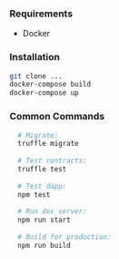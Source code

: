 ### Requirements
- Docker

### Installation
```bash
git clone ...
docker-compose build
docker-compose up
```

### Common Commands

```bash
  # Migrate:              
  truffle migrate
  
  # Test contracts:       
  truffle test
  
  # Test dapp:            
  npm test
  
  # Run dev server:       
  npm run start
  
  # Build for production: 
  npm run build
```